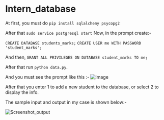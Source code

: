 # Intern_database

At first, you must do 
```pip install sqlalchemy psycopg2```

After that 
```sudo service postgresql start```
Now, in the prompt create:-

```CREATE DATABASE students_marks;```
```CREATE USER me WITH PASSWORD 'student_marks';```

And then,
```GRANT ALL PRIVILEGES ON DATABASE student_marks TO me;```


After that run 
```python data.py```.

And you must see the prompt like this :-
![image](https://github.com/user-attachments/assets/bed8750b-1eac-4dff-a73f-ba23254579f8)


After that you enter 1 to add a new student to the database, or select 2 to display the info.

The sample input and output in my case is shown below:-

![Screenshot_output](https://github.com/user-attachments/assets/88765d44-33ad-47b1-8d54-96efa9df0b46)
